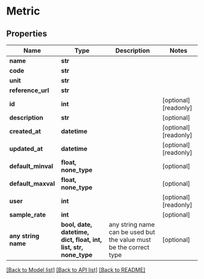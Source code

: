 # Metric


## Properties
Name | Type | Description | Notes
------------ | ------------- | ------------- | -------------
**name** | **str** |  | 
**code** | **str** |  | 
**unit** | **str** |  | 
**reference_url** | **str** |  | 
**id** | **int** |  | [optional] [readonly] 
**description** | **str** |  | [optional] 
**created_at** | **datetime** |  | [optional] [readonly] 
**updated_at** | **datetime** |  | [optional] [readonly] 
**default_minval** | **float, none_type** |  | [optional] 
**default_maxval** | **float, none_type** |  | [optional] 
**user** | **int** |  | [optional] [readonly] 
**sample_rate** | **int** |  | [optional] 
**any string name** | **bool, date, datetime, dict, float, int, list, str, none_type** | any string name can be used but the value must be the correct type | [optional]

[[Back to Model list]](../README.md#documentation-for-models) [[Back to API list]](../README.md#documentation-for-api-endpoints) [[Back to README]](../README.md)


